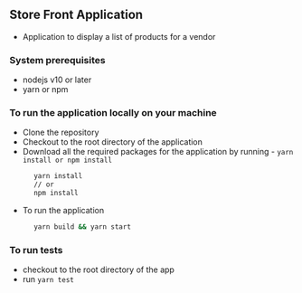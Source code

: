 ## Store Front Application
 - Application to display a list of products for a vendor

### System prerequisites
 - nodejs v10 or later
 - yarn or npm

### To run the application locally on your machine
  - Clone the repository
  - Checkout to the root directory of the application
  - Download all the required packages for the application by running - `yarn install or npm install`
```bash
      yarn install
      // or
      npm install
```
  - To run the application

```bash
      yarn build && yarn start
```

### To run tests
   - checkout to the root directory of the app
   - run `yarn test`
